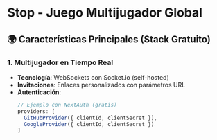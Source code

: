 # **Stop** - Juego Multijugador Global

## 🌍 Características Principales (Stack Gratuito)

### 1. Multijugador en Tiempo Real
- **Tecnología**: WebSockets con Socket.io (self-hosted)
- **Invitaciones**: Enlaces personalizados con parámetros URL
- **Autenticación**:
  ```javascript
  // Ejemplo con NextAuth (gratis)
  providers: [
    GitHubProvider({ clientId, clientSecret }),
    GoogleProvider({ clientId, clientSecret })
  ]
